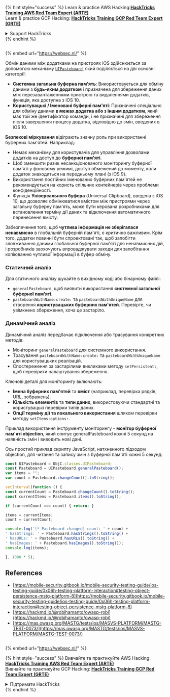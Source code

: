 {% hint style="success" %}
Learn & practice AWS Hacking:<img src="/.gitbook/assets/arte.png" alt="" data-size="line">[**HackTricks Training AWS Red Team Expert (ARTE)**](https://training.hacktricks.xyz/courses/arte)<img src="/.gitbook/assets/arte.png" alt="" data-size="line">\
Learn & practice GCP Hacking: <img src="/.gitbook/assets/grte.png" alt="" data-size="line">[**HackTricks Training GCP Red Team Expert (GRTE)**<img src="/.gitbook/assets/grte.png" alt="" data-size="line">](https://training.hacktricks.xyz/courses/grte)

<details>

<summary>Support HackTricks</summary>

* Check the [**subscription plans**](https://github.com/sponsors/carlospolop)!
* **Join the** 💬 [**Discord group**](https://discord.gg/hRep4RUj7f) or the [**telegram group**](https://t.me/peass) or **follow** us on **Twitter** 🐦 [**@hacktricks\_live**](https://twitter.com/hacktricks\_live)**.**
* **Share hacking tricks by submitting PRs to the** [**HackTricks**](https://github.com/carlospolop/hacktricks) and [**HackTricks Cloud**](https://github.com/carlospolop/hacktricks-cloud) github repos.

</details>
{% endhint %}

<figure><img src="https://pentest.eu/RENDER_WebSec_10fps_21sec_9MB_29042024.gif" alt=""><figcaption></figcaption></figure>

{% embed url="https://websec.nl/" %}


Обмін даними між додатками на пристроях iOS здійснюється за допомогою механізму [`UIPasteboard`](https://developer.apple.com/documentation/uikit/uipasteboard), який поділяється на дві основні категорії:

- **Системна загальна буферна пам'ять**: Використовується для обміну даними з **будь-яким додатком** і призначена для збереження даних між перезавантаженнями пристрою та видаленнями додатків, функція, яка доступна з iOS 10.
- **Користувацькі / Іменовані буферні пам'яті**: Призначені спеціально для обміну даними **в межах додатка або з іншим додатком**, який має той же ідентифікатор команди, і не призначені для збереження після завершення процесу додатка, відповідно до змін, введених в iOS 10.

**Безпекові міркування** відіграють значну роль при використанні буферних пам'ятей. Наприклад:
- Немає механізму для користувачів для управління дозволами додатків на доступ до **буферної пам'яті**.
- Щоб зменшити ризик несанкціонованого моніторингу буферної пам'яті у фоновому режимі, доступ обмежений до моменту, коли додаток знаходиться на передньому плані (з iOS 9).
- Використання постійних іменованих буферних пам'ятей не рекомендується на користь спільних контейнерів через проблеми конфіденційності.
- Функція **Універсального буфера** (Universal Clipboard), введена з iOS 10, що дозволяє обмінюватися вмістом між пристроями через загальну буферну пам'ять, може бути керована розробниками для встановлення терміну дії даних та відключення автоматичного перенесення вмісту.

Забезпечення того, щоб **чутлива інформація не зберігалася ненавмисно** в глобальній буферній пам'яті, є критично важливим. Крім того, додатки повинні бути спроектовані так, щоб запобігти зловживанню даними глобальної буферної пам'яті для ненавмисних дій, і розробників заохочують впроваджувати заходи для запобігання копіюванню чутливої інформації в буфер обміну.

### Статичний аналіз

Для статичного аналізу шукайте в вихідному коді або бінарному файлі:
- `generalPasteboard`, щоб виявити використання **системної загальної буферної пам'яті**.
- `pasteboardWithName:create:` та `pasteboardWithUniqueName` для створення **користувацьких буферних пам'ятей**. Перевірте, чи увімкнено збереження, хоча це застаріло.

### Динамічний аналіз

Динамічний аналіз передбачає підключення або трасування конкретних методів:
- Моніторинг `generalPasteboard` для системного використання.
- Трасування `pasteboardWithName:create:` та `pasteboardWithUniqueName` для користувацьких реалізацій.
- Спостереження за застарілими викликами методу `setPersistent:`, щоб перевірити налаштування збереження.

Ключові деталі для моніторингу включають:
- **Імена буферних пам'ятей** та **вміст** (наприклад, перевірка рядків, URL, зображень).
- **Кількість елементів** та **типи даних**, використовуючи стандартні та користувацькі перевірки типів даних.
- **Опції терміну дії та локального використання** шляхом перевірки методу `setItems:options:`.

Приклад використання інструменту моніторингу - **монітор буферної пам'яті objection**, який опитує generalPasteboard кожні 5 секунд на наявність змін і виводить нові дані.

Ось простий приклад скрипту JavaScript, натхненного підходом objection, для читання та запису змін з буферної пам'яті кожні 5 секунд:
```javascript
const UIPasteboard = ObjC.classes.UIPasteboard;
const Pasteboard = UIPasteboard.generalPasteboard();
var items = "";
var count = Pasteboard.changeCount().toString();

setInterval(function () {
const currentCount = Pasteboard.changeCount().toString();
const currentItems = Pasteboard.items().toString();

if (currentCount === count) { return; }

items = currentItems;
count = currentCount;

console.log('[* Pasteboard changed] count: ' + count +
' hasStrings: ' + Pasteboard.hasStrings().toString() +
' hasURLs: ' + Pasteboard.hasURLs().toString() +
' hasImages: ' + Pasteboard.hasImages().toString());
console.log(items);

}, 1000 * 5);
```
## References

* [https://mobile-security.gitbook.io/mobile-security-testing-guide/ios-testing-guide/0x06h-testing-platform-interaction#testing-object-persistence-mstg-platform-8](https://mobile-security.gitbook.io/mobile-security-testing-guide/ios-testing-guide/0x06h-testing-platform-interaction#testing-object-persistence-mstg-platform-8)
* [https://hackmd.io/@robihamanto/owasp-robi](https://hackmd.io/@robihamanto/owasp-robi)
* [https://mas.owasp.org/MASTG/tests/ios/MASVS-PLATFORM/MASTG-TEST-0073/](https://mas.owasp.org/MASTG/tests/ios/MASVS-PLATFORM/MASTG-TEST-0073/)

<figure><img src="https://pentest.eu/RENDER_WebSec_10fps_21sec_9MB_29042024.gif" alt=""><figcaption></figcaption></figure>

{% embed url="https://websec.nl/" %}


{% hint style="success" %}
Вивчайте та практикуйте AWS Hacking:<img src="/.gitbook/assets/arte.png" alt="" data-size="line">[**HackTricks Training AWS Red Team Expert (ARTE)**](https://training.hacktricks.xyz/courses/arte)<img src="/.gitbook/assets/arte.png" alt="" data-size="line">\
Вивчайте та практикуйте GCP Hacking: <img src="/.gitbook/assets/grte.png" alt="" data-size="line">[**HackTricks Training GCP Red Team Expert (GRTE)**<img src="/.gitbook/assets/grte.png" alt="" data-size="line">](https://training.hacktricks.xyz/courses/grte)

<details>

<summary>Підтримати HackTricks</summary>

* Перевірте [**плани підписки**](https://github.com/sponsors/carlospolop)!
* **Приєднуйтесь до** 💬 [**групи Discord**](https://discord.gg/hRep4RUj7f) або [**групи Telegram**](https://t.me/peass) або **слідкуйте** за нами в **Twitter** 🐦 [**@hacktricks\_live**](https://twitter.com/hacktricks\_live)**.**
* **Діліться хакерськими трюками, надсилаючи PR до** [**HackTricks**](https://github.com/carlospolop/hacktricks) та [**HackTricks Cloud**](https://github.com/carlospolop/hacktricks-cloud) репозиторіїв на github.

</details>
{% endhint %}
